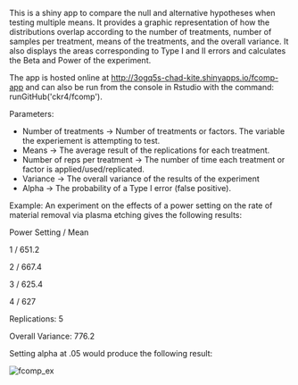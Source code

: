 This is a shiny app to compare the null and alternative hypotheses when testing multiple means.
It provides a graphic representation of how the distributions overlap according to the number 
of treatments, number of samples per treatment, means of the treatments, and the overall
variance. It also displays the areas corresponding to Type I and II errors and calculates the
Beta and Power of the experiment.

The app is hosted online at http://3ogq5s-chad-kite.shinyapps.io/fcomp-app and can also be run
from the console in Rstudio with the command: runGitHub('ckr4/fcomp').

Parameters:
  - Number of treatments -> Number of treatments or factors. The variable the experiement is attempting to test.
  - Means -> The average result of the replications for each treatment.
  - Number of reps per treatment -> The number of time each treatment or factor is applied/used/replicated.
  - Variance -> The overall variance of the results of the experiment
  - Alpha -> The probability of a Type I error (false positive).

Example:
An experiment on the effects of a power setting on the rate of material removal via plasma etching
gives the following results: 

Power Setting  /  Mean

1  /  651.2

2  /  667.4

3  /  625.4

4  /  627

Replications: 5

Overall Variance: 776.2

Setting alpha at .05 would produce the following result:

![fcomp_ex](https://user-images.githubusercontent.com/118565445/216158080-335b73ba-9d3f-4bb0-bff8-e4c341bc20de.png)

